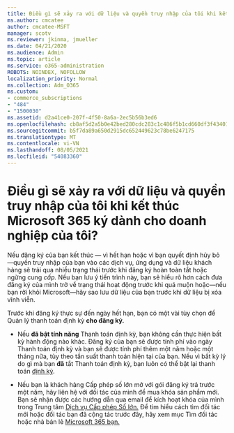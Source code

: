```yaml
---
title: Điều gì sẽ xảy ra với dữ liệu và quyền truy nhập của tôi khi kết thúc Microsoft 365 ký dành cho doanh nghiệp của tôi?
ms.author: cmcatee
author: cmcatee-MSFT
manager: scotv
ms.reviewer: jkinma, jmueller
ms.date: 04/21/2020
ms.audience: Admin
ms.topic: article
ms.service: o365-administration
ROBOTS: NOINDEX, NOFOLLOW
localization_priority: Normal
ms.collection: Adm_O365
ms.custom:
- commerce_subscriptions
- "484"
- "1500030"
ms.assetid: d2a41ce0-207f-4f50-8a6a-2ec5b56b3ed6
ms.openlocfilehash: cb8af5d2a5b0e42bed280cdc283c1c486f5b1cd660df3f4340159950395034e9
ms.sourcegitcommit: b5f7da89a650d2915dc652449623c78be6247175
ms.translationtype: MT
ms.contentlocale: vi-VN
ms.lasthandoff: 08/05/2021
ms.locfileid: "54083360"
---
```

# <a name="what-happens-to-my-data-and-access-when-my-microsoft-365-for-business-subscription-ends"></a>Điều gì sẽ xảy ra với dữ liệu và quyền truy nhập của tôi khi kết thúc Microsoft 365 ký dành cho doanh nghiệp của tôi?

Nếu đăng ký của bạn kết thúc — vì hết hạn hoặc vì bạn quyết định hủy bỏ —quyền truy nhập của bạn vào các dịch vụ, ứng dụng và dữ liệu khách hàng sẽ trải qua nhiều trạng thái trước khi đăng ký hoàn toàn tắt hoặc ngừng cung *cấp.* Nếu bạn lưu ý tiến trình này, bạn sẽ hiểu rõ hơn cách đưa đăng ký của mình trở về trạng thái hoạt động trước khi quá muộn hoặc—nếu bạn rời khỏi Microsoft—hãy sao lưu dữ liệu của bạn trước khi dữ liệu bị xóa vĩnh viễn.
  
Trước khi đăng ký thực sự đến ngày hết hạn, bạn có một vài tùy chọn để Quản lý thanh toán định kỳ **cho đăng ký.**
  
- Nếu **đã bật tính năng** Thanh toán định kỳ, bạn không cần thực hiện bất kỳ hành động nào khác. Đăng ký của bạn  sẽ được tính phí vào ngày Thanh toán định kỳ và bạn sẽ được tính phí thêm một năm hoặc một tháng nữa, tùy theo tần suất thanh toán hiện tại của bạn. Nếu vì bất kỳ lý do gì mà bạn **đã** tắt Thanh toán định kỳ, bạn luôn có thể bật lại thanh toán [định kỳ](https://docs.microsoft.com/microsoft-365/commerce/subscriptions/renew-your-subscription#turn-recurring-billing-off-or-on).

- Nếu bạn là khách hàng Cấp phép số lớn mở với gói đăng ký trả trước một năm, hãy liên hệ với đối tác của mình để mua khóa sản phẩm mới. Bạn sẽ nhận được các hướng dẫn qua email để kích hoạt khóa của mình trong Trung tâm [Dịch vụ Cấp phép Số lớn.](https://go.microsoft.com/fwlink/p/?LinkID=282016) Để tìm hiểu cách tìm đối tác mới hoặc đối tác bạn đã cộng tác trước đây, hãy xem mục Tìm đối tác hoặc nhà bán lẻ [Microsoft 365 bạn.](https://docs.microsoft.com/microsoft-365/admin/manage/find-your-partner-or-reseller)